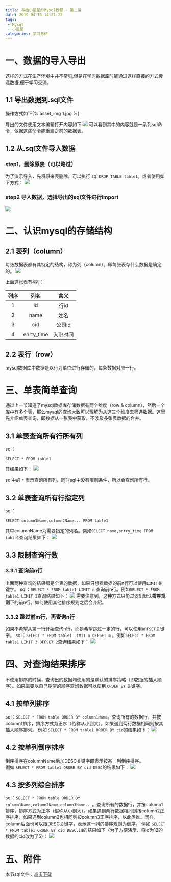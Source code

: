 ```yaml
---
title: 写给小星星的Mysql教程 - 第二讲
date: 2019-04-13 14:31:22
tags: 
 - Mysql 
 - 小星星
categories: 学习总结
---
```

# 一、数据的导入导出
这样的方式在生产环境中并不常见,但是在学习数据库时能通过这样直接的方式传递数据,便于学习交流。
## 1.1 导出数据到.sql文件
操作方式如下{% asset_img 1.jpg %}
<!-- more -->
导出的文件使用文本编辑打开内容如下:![](2.jpg)
可以看到其中的内容就是一系列sql命令，依据这些命令能重建之前的数据表。
## 1.2 从.sql文件导入数据
### step1，删除原表（可以略过）
为了演示导入，先将原来表删除。可以执行 sql `DROP TABLE table1`。或者使用如下方式：
![](3.jpg)
### step2 导入数据，选择导出的sql文件进行import
![](4.jpg)

# 二、认识mysql的存储结构
## 2.1 表列（column）
每张数据表都有其特定的结构，称为列（column）。即每张表存什么数据是确定的。
![](5.jpg)

上面这张表有4列：  

列序 | 列名 | 含义
:----: | :----: | :---:
1 | id | 行id
2 |  name | 姓名
3 |  cid | 公司id
4 |  enrty_time | 入职时间

## 2.2 表行（row）
mysql数据库中数据是以行为单位进行存储的，每条数据对应一行。

# 三、单表简单查询
通过上一节知道了mysql数据库存储数据有两个维度（row & column），然后一个库中有多个表，那么mysql的查询大致可以理解为从这三个维度去筛选数据。这里先介绍单表查询，即数据从一张表中获取，不涉及多张表数据的合并。
## 3.1 单表查询所有行所有列
sql：
```
SELECT * FROM table1
```

其结果如下：
![](6.jpg)

sql中的 `*` 表示查询所有列，同时sql中没有限制条件，所以会查询所有行。

## 3.2 单表查询所有行指定列
sql：
```
SELECT column1Name,column2Name... FROM table1
```

其中columnName为需要指定的列名。例如`SELECT name,entry_time FROM table1`查询结果如下：
![](7.jpg)

## 3.3 限制查询行数
### 3.3.1 查询前n行
上面两种查询的结果都是全表的数据，如果只想看数据的前n行可以使用`LIMIT`关键字。
sql：`SELECT * FROM table1 LIMIT n` 查询前n行。例如`SELECT * FROM table1 LIMIT 3`查询结果如下：
![](8.jpg)
需要注意到，这种方式只能过滤出默认**排序规则**下的前n行。如何使用其他排序规则之后会介绍。
### 3.3.2 跳过前m行，再查询n行
如果不希望从第一行开始查询n行，而是希望跳过一定的行，可以使用`OFFSET`关键字。
sql：`SELECT * FROM table1 LIMIT n OFFSET m` 。例如`SELECT * FROM table1 LIMIT 3 OFFSET 2`查询结果如下：
![](9.jpg)

# 四、对查询结果排序
不使用排序的时候，查询出的数据均使用的是默认的排序策略（即数据的插入顺序）。如果需要以自己期望的顺序查询数据可以使用 `ORDER BY` 关键字。
## 4.1 按单列排序
sql：`SELECT * FROM table ORDER BY column1Name`。查询所有的数据行，并按column1排序，排序方式为正序（俗称从小到大）。如果遇到两行数据相同则按其插入顺序排列。
例如 `SELECT * FROM table1 ORDER BY cid`的结果如下：
![](10.jpg)
## 4.2 按单列倒序排序
倒序排序在columnName后加DESC关键字即表示按某一列倒序排序。  
例如 `SELECT * FROM table1 ORDER BY cid DESC`的结果如下：
![](11.jpg)
## 4.3 按多列综合排序
sql：`SELECT * FROM table ORDER BY column1Name,column2Name,column3Name...`。查询所有的数据行，并按column1排序，排序方式为正序（俗称从小到大）。如果遇到两行数据相同则按column2正序排序，如果遇到column2也相同则按column3正序排序，以此类推。同样，column后面也可以跟DESC关键字，表示这一列的排序规则为倒序。
例如 `SELECT * FROM table1 ORDER BY cid DESC,id`的结果如下（为了方便演示，将id为12的数据的cid改为了5）：
![](12.jpg)

# 五、附件
本节sql文件：[点击下载](chapter2.sql)

